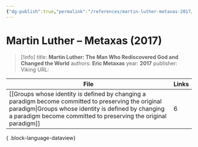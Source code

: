```yaml
---
{"dg-publish":true,"permalink":"/references/martin-luther-metaxas-2017/"}
---
```



# Martin Luther – Metaxas (2017)

> [!info]
> title: **Martin Luther: The Man Who Rediscovered God and Changed the World**
> authors: **Eric Metaxas**
> year: **2017**
> publisher: Viking
> URL: 



| File                                                                                                                                                                                                                              | Links |
| --------------------------------------------------------------------------------------------------------------------------------------------------------------------------------------------------------------------------------- | ----- |
| [[Groups whose identity is defined by changing a paradigm become committed to preserving the original paradigm\|Groups whose identity is defined by changing a paradigm become committed to preserving the original paradigm]] | 6     |

{ .block-language-dataview}
